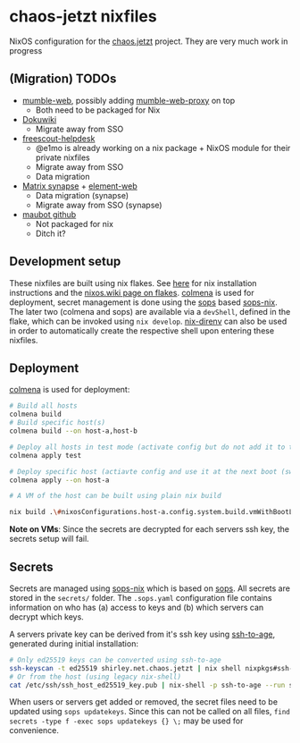 # chaos-jetzt nixfiles

NixOS configuration for the [chaos.jetzt] project. They are very much work in progress

## (Migration) TODOs

- [mumble-web](https://github.com/johni0702/mumble-web), possibly adding [mumble-web-proxy](https://github.com/johni0702/mumble-web-proxy/) on top
  - Both need to be packaged for Nix
- [Dokuwiki](https://www.dokuwiki.org/dokuwiki)
  - Migrate away from SSO
- [freescout-helpdesk](https://github.com/freescout-helpdesk)
  - @e1mo is already working on a nix package + NixOS module for their private nixfiles
  - Migrate away from SSO
  - Data migration
- [Matrix synapse](https://github.com/matrix-org/synapse) + [element-web](https://github.com/vector-im/element-web)
  - Data migration (synapse)
  - Migrate away from SSO (synapse)
- [maubot github](https://github.com/maubot/github)
  - Not packaged for nix
  - Ditch it?

## Development setup

These nixfiles are built using nix flakes. See [here][nix-install] for nix installation instructions and the [nixos.wiki page on flakes][nix-flakes]. [colmena] is used for deployment, secret management is done using the [sops] based [sops-nix].
The later two (colmena and sops) are available via a `devShell`, defined in the flake, which can be invoked using `nix develop`. [nix-direnv] can also be used in order to automatically create the respective shell upon entering these nixfiles.

## Deployment

[colmena] is used for deployment:

```bash
# Build all hosts
colmena build
# Build specific host(s)
colmena build --on host-a,host-b

# Deploy all hosts in test mode (activate config but do not add it to the bootloader menu)
colmena apply test

# Deploy specific host (actiavte config and use it at the next boot (switch goal))
colmena apply --on host-a

# A VM of the host can be built using plain nix build

nix build .\#nixosConfigurations.host-a.config.system.build.vmWithBootLoader
```

**Note on VMs**: Since the secrets are decrypted for each servers ssh key, the secrets setup will fail.

## Secrets

Secrets are managed using [sops-nix] which is based on [sops]. All secrets are stored in the `secrets/` folder. The `.sops.yaml` configuration file contains information on who has (a) access to keys and (b) which servers can decrypt which keys.

A servers private key can be derived from it's ssh key using [ssh-to-age], generated during initial installation:

```bash
# Only ed25519 keys can be converted using ssh-to-age
ssh-keyscan -t ed25519 shirley.net.chaos.jetzt | nix shell nixpkgs#ssh-to-age -c ssh-to-age
# Or from the host (using legacy nix-shell)
cat /etc/ssh/ssh_host_ed25519_key.pub | nix-shell -p ssh-to-age --run ssh-to-age
```

When users or servers get added or removed, the secret files need to be updated using `sops updatekeys`. Since this can not be called on all files, `find secrets -type f -exec sops updatekeys {} \;` may be used for convenience.

[chaos.jetzt]: https://chaos.jetzt/
[nix-flakes]: https://nixos.wiki/wiki/Flakes
[nix-install]: https://nixos.org/download.html#download-nix
[colmena]: https://github.com/zhaofengli/colmena
[sops]: https://github.com/mozilla/sops
[sops-nix]: https://github.com/Mic92/sops-nix
[nix-direnv]: https://github.com/nix-community/nix-direnv
[ssh-to-age]: https://github.com/Mic92/ssh-to-age
